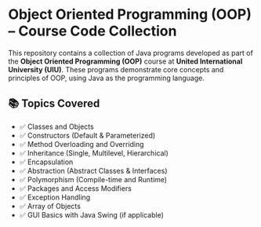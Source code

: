 # Object Oriented Programming (OOP) – Course Code Collection

This repository contains a collection of Java programs developed as part of the **Object Oriented Programming (OOP)** course at **United International University (UIU)**. These programs demonstrate core concepts and principles of OOP, using Java as the programming language. 

## 📚 Topics Covered  

- ✅ Classes and Objects   
- ✅ Constructors (Default & Parameterized)
- ✅ Method Overloading and Overriding  
- ✅ Inheritance (Single, Multilevel, Hierarchical)  
- ✅ Encapsulation   
- ✅ Abstraction (Abstract Classes & Interfaces)  
- ✅ Polymorphism (Compile-time and Runtime)  
- ✅ Packages and Access Modifiers  
- ✅ Exception Handling  
- ✅ Array of Objects  
- ✅ GUI Basics with Java Swing (if applicable)
